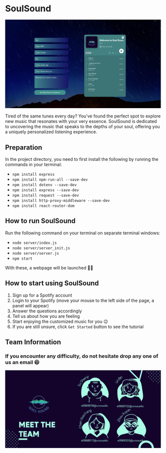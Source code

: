 # SoulSound

![UI screenshot](ui.png "UI screenshot")

Tired of the same tunes every day? You've found the perfect spot to explore new music that resonates with your very essence. SoulSound is dedicated to uncovering the music that speaks to the depths of your soul, offering you a uniquely personalized listening experience.

## Preparation

In the project directory, you need to first install the following by running the commands in your terminal:

* `npm install express`
* `npm install npm-run-all --save-dev`
* `npm install dotenv --save-dev`
* `npm install express --save-dev`
* `npm install request --save-dev`
* `npm install http-proxy-middleware --save-dev`
* `npm install react-router-dom`

## How to run SoulSound
Run the following command on your terminal on separate terminal windows:
* `node server/index.js`
* `node server/server_init.js`
* `node server/server.js`
* `npm start`

With these, a webpage will be launched 🎉🎉

## How to start using SoulSound

1. Sign up for a Spotify account
2. Login to your Spotify (move your mouse to the left side of the page, a panel will appear)
3. Answer the questions accordingly
4. Tell us about how you are feeling 
5. Start enjoying the customized music for you 😉
6. If you are still unsure, click `Get Started` button to see the tutorial


## Team Information
### If you encounter any difficulty, do not hesitate drop any one of us an email 😆
![Team](team.png)
